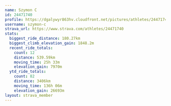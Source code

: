 ```yaml
---
name: Szymon C
id: 24471740
profile: https://dgalywyr863hv.cloudfront.net/pictures/athletes/24471740/7213253/3/large.jpg
username: szymon-c
strava_url: https://www.strava.com/athletes/24471740
stats:
  biggest_ride_distance: 180.27km
  biggest_climb_elevation_gain: 1848.2m
  recent_ride_totals:
    count: 12
    distance: 539.59km
    moving_time: 25h 33m
    elevation_gain: 7970m
  ytd_ride_totals:
    count: 82
    distance: 3406km
    moving_time: 136h 06m
    elevation_gain: 26693m
layout: strava_member
--- 
```

